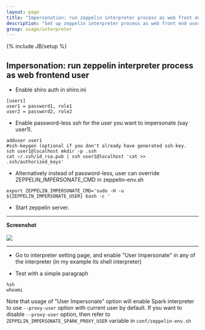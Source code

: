 ```yaml
---
layout: page
title: "Impersonation: run zeppelin interpreter process as web front end user"
description: "Set up zeppelin interpreter process as web front end user."
group: usage/interpreter 
---
```

<!--
Licensed under the Apache License, Version 2.0 (the "License");
you may not use this file except in compliance with the License.
You may obtain a copy of the License at

http://www.apache.org/licenses/LICENSE-2.0

Unless required by applicable law or agreed to in writing, software
distributed under the License is distributed on an "AS IS" BASIS,
WITHOUT WARRANTIES OR CONDITIONS OF ANY KIND, either express or implied.
See the License for the specific language governing permissions and
limitations under the License.
-->
{% include JB/setup %}

## Impersonation: run zeppelin interpreter process as web frontend user

 * Enable shiro auth in shiro.ini

```
[users]
user1 = password1, role1
user2 = password2, role2
```

 * Enable password-less ssh for the user you want to impersonate (say user1).

```
adduser user1
#ssh-keygen (optional if you don't already have generated ssh-key.
ssh user1@localhost mkdir -p .ssh
cat ~/.ssh/id_rsa.pub | ssh user1@localhost 'cat >> .ssh/authorized_keys'
```

* Alternatively instead of password-less, user can override ZEPPELIN_IMPERSONATE_CMD in zeppelin-env.sh

```
export ZEPPELIN_IMPERSONATE_CMD='sudo -H -u ${ZEPPELIN_IMPERSONATE_USER} bash -c '
```


 * Start zeppelin server.

<hr>
<div class="row">
  <div class="col-md-12">
         <b> Screenshot </b>
         <br /><br />
  </div>
  <div class="col-md-12" >
      <a data-lightbox="compiler" href="/assets/themes/zeppelin/img/screenshots/user-impersonation.gif">
        <img class="img-responsive" src="/assets/themes/zeppelin/img/screenshots/user-impersonation.gif" />
      </a>

  </div>
</div>
<hr>

 * Go to interpreter setting page, and enable "User Impersonate" in any of the interpreter (in my example its shell interpreter)

 * Test with a simple paragraph

```
%sh
whoami
```


Note that usage of "User Impersonate" option will enable Spark interpreter to use `--proxy-user` option with current user by default. If you want to disable `--proxy-user` option, then refer to `ZEPPELIN_IMPERSONATE_SPARK_PROXY_USER` variable in `conf/zeppelin-env.sh`
